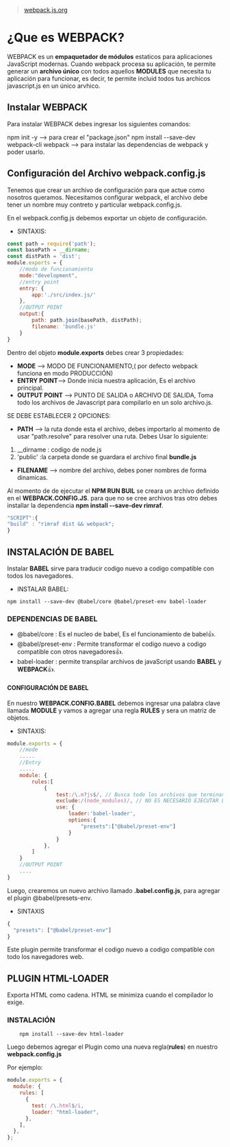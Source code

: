 > [webpack.js.org](https://webpack.js.org/)

# ¿Que es WEBPACK?

WEBPACK es un **empaquetador de módulos** estaticos para aplicaciones JavaScript modernas.
Cuando webpack procesa su aplicación, te permite generar un **archivo único** con todos aquellos **MODULES** que necesita tu aplicación para funcionar, es decir, te permite incluid todos tus archicos javascript.js en un único arvhico.

## Instalar WEBPACK

Para instalar WEBPACK debes ingresar los siguientes comandos:

npm init -y --> para crear el "package.json"
npm install --save-dev webpack-cli webpack --> para instalar las dependencias de webpack y poder usarlo.

## Configuración del Archivo webpack.config.js

Tenemos que crear un archivo de configuración para que actue como nosotros queramos. Necesitamos configurar webpack, el archivo debe tener un nombre muy contreto y particular webpack.config.js.

En el webpack.config.js debemos exportar un objeto de configuración.

- SINTAXIS:

```Javascript
const path = require('path');
const basePath = __dirname;
const distPath = 'dist';
module.exports = {
    //modo de funcionamiento
    mode:"development",
    //entry point
    entry: {
        app:'./src/index.js/'
    },
    //OUTPUT POINT
    output:{
        path: path.join(basePath, distPath);
        filename: 'bundle.js'
    }
}
```

Dentro del objeto **module.exports** debes crear 3 propiedades:

- **MODE** --> MODO DE FUNCIONAMIENTO,( por defecto webpack funciona en modo PRODUCCIÓN)
- **ENTRY POINT**--> Donde inicia nuestra aplicación, Es el archivo principal.
- **OUTPUT POINT** --> PUNTO DE SALIDA o ARCHIVO DE SALIDA, Toma todo los archivos de Javascript para compilarlo en un solo archivo.js.

SE DEBE ESTABLECER 2 OPCIONES:

- **PATH** --> la ruta donde esta el archivo, debes importarlo al momento de usar "path.resolve" para resolver una ruta. Debes Usar lo siguiente:

1. \_\_dirname : codigo de node.js
2. 'public' :la carpeta donde se guardara el archivo final **bundle.js**

- **FILENAME** --> nombre del archivo, debes poner nombres de forma dinamicas.

Al momento de de ejecutar el **NPM RUN BUIL** se creara un archivo definido en el **WEBPACK.CONFIG.JS**.
para que no se cree archivos tras otro debes installar la dependencia **npm install --save-dev rimraf**.

```Javascript
"SCRIPT":{
"build" : "rimraf dist && webpack";
}
```

## INSTALACIÓN DE BABEL

Instalar **BABEL** sirve para traducir codigo nuevo a codigo compatible con todos los navegadores.

- INSTALAR BABEL:

```npm
npm install --save-dev @babel/core @babel/preset-env babel-loader
```

### DEPENDENCIAS DE BABEL

- @babel/core : Es el nucleo de babel, Es el funcionamiento de babel👍.
- @babel/preset-env : Permite transformar el codigo nuevo a codigo compatible con otros navegadores👍.
- babel-loader : permite transpilar archivos de javaScript usando **BABEL** y **WEBPACK**👍.

#### CONFIGURACIÓN DE BABEL

En nuestro **WEBPACK.CONFIG.BABEL** debemos ingresar una palabra clave llamada **MODULE** y vamos a agregar una regla **RULES** y sera un matriz de objetos.

- SINTAXIS:

```javascript
module.exports = {
    //mode
    .....
    //Entry
    .....
    module: {
        rules:[
            {
                test:/\.m?js$/, // Busca todo los archivos que terminan en .js
                exclude:/(node_modules)/, // NO ES NECESARIO EJECUTAR LA CARPETA NODE_MODULES
                use: {
                    loader:'babel-loader',
                    options:{
                        "presets":["@babel/preset-env"]
                    }
                }
            },
        ]
    }
    //OUTPUT POINT
    ....
}
```

Luego, crearemos un nuevo archivo llamado **.babel.config.js**, para agregar el plugin @babel/presets-env.

- SINTAXIS

```javascript
{
  "presets": ["@babel/preset-env"]
}
```

Este plugin permite transformar el codigo nuevo a codigo compatible con todo los navegadores web.

## PLUGIN HTML-LOADER

Exporta HTML como cadena. HTML se minimiza cuando el compilador lo exige.

### INSTALACIÓN

```npm
    npm install --save-dev html-loader
```

Luego debemos agregar el Plugin como una nueva regla(**rules**) en nuestro **webpack.config.js**

Por ejemplo:

```javascript
module.exports = {
  module: {
    rules: [
      {
        test: /\.html$/i,
        loader: "html-loader",
      },
    ],
  },
};
```
